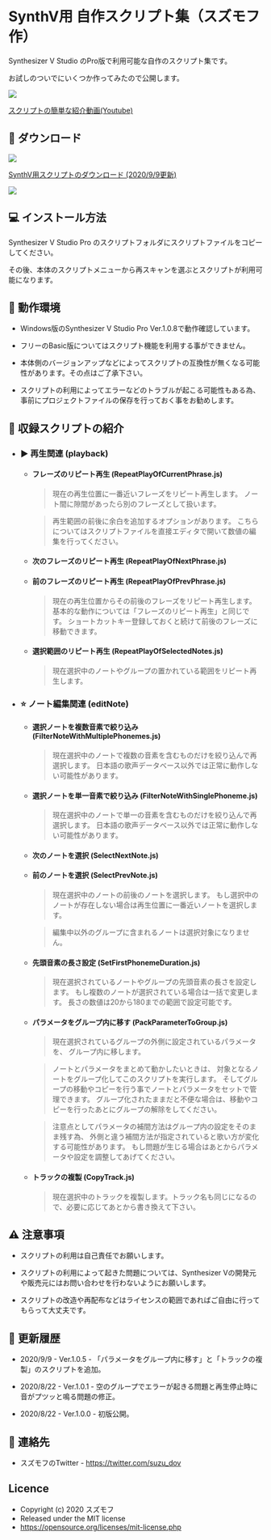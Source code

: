 SynthV用 自作スクリプト集（スズモフ作）
====

Synthesizer V Studio のPro版で利用可能な自作のスクリプト集です。

お試しのついでにいくつか作ってみたので公開します。

[![](https://user-images.githubusercontent.com/70054457/90955074-3d7c6f00-e4b5-11ea-84fd-49d3a2c23995.jpg)](http://www.youtube.com/watch?v=pogybmk_VyU "スクリプトの紹介動画")

[スクリプトの簡単な紹介動画(Youtube)](http://www.youtube.com/watch?v=pogybmk_VyU)

## 🔽 ダウンロード

<img src="https://img.shields.io/badge/version-1.0.5-green.svg">

[SynthV用スクリプトのダウンロード (2020/9/9更新)](https://github.com/suzumof/synthv-suzu-scripts/releases/download/v1.0.5/SynthVSuzuScripts1.0.5.zip)
 
[![](https://user-images.githubusercontent.com/70054457/92500556-4355ac80-f238-11ea-8fa8-80689a4ce543.png)](https://github.com/suzumof/synthv-suzu-scripts/releases/download/v1.0.5/SynthVSuzuScripts1.0.5.zip "SynthV用スクリプトのダウンロード")


## 💻 インストール方法

Synthesizer V Studio Pro のスクリプトフォルダにスクリプトファイルをコピーしてください。

その後、本体のスクリプトメニューから再スキャンを選ぶとスクリプトが利用可能になります。

## 🧰 動作環境

- Windows版のSynthesizer V Studio Pro Ver.1.0.8で動作確認しています。

- フリーのBasic版についてはスクリプト機能を利用する事ができません。

- 本体側のバージョンアップなどによってスクリプトの互換性が無くなる可能性があります。その点はご了承下さい。

- スクリプトの利用によってエラーなどのトラブルが起こる可能性もある為、事前にプロジェクトファイルの保存を行っておく事をお勧めします。

## 🎁 収録スクリプトの紹介

- ### ▶ 再生関連 (playback)

    - #### フレーズのリピート再生 (RepeatPlayOfCurrentPhrase.js)
      
      >現在の再生位置に一番近いフレーズをリピート再生します。
      ノート間に隙間があったら別のフレーズとして扱います。
      
      >再生範囲の前後に余白を追加するオプションがあります。
      こちらについてはスクリプトファイルを直接エディタで開いて数値の編集を行ってください。

    - #### 次のフレーズのリピート再生 (RepeatPlayOfNextPhrase.js)
    - #### 前のフレーズのリピート再生 (RepeatPlayOfPrevPhrase.js)
    
      >現在の再生位置からその前後のフレーズをリピート再生します。
       基本的な動作については「フレーズのリピート再生」と同じです。
       ショートカットキー登録しておくと続けて前後のフレーズに移動できます。
      
    - #### 選択範囲のリピート再生 (RepeatPlayOfSelectedNotes.js)
    
      >現在選択中のノートやグループの置かれている範囲をリピート再生します。

- ### ⭐ ノート編集関連 (editNote)

    - #### 選択ノートを複数音素で絞り込み (FilterNoteWithMultiplePhonemes.js)
    
      >現在選択中のノートで複数の音素を含むものだけを絞り込んで再選択します。
      日本語の歌声データベース以外では正常に動作しない可能性があります。
    
    - #### 選択ノートを単一音素で絞り込み (FilterNoteWithSinglePhoneme.js)
    
      >現在選択中のノートで単一の音素を含むものだけを絞り込んで再選択します。
      日本語の歌声データベース以外では正常に動作しない可能性があります。
    
    - #### 次のノートを選択 (SelectNextNote.js)
    - #### 前のノートを選択 (SelectPrevNote.js)
      
      >現在選択中のノートの前後のノートを選択します。
      もし選択中のノートが存在しない場合は再生位置に一番近いノートを選択します。

      >編集中以外のグループに含まれるノートは選択対象になりません。
    
    - #### 先頭音素の長さ設定 (SetFirstPhonemeDuration.js)
      
      >現在選択されているノートやグループの先頭音素の長さを設定します。
      もし複数のノートが選択されている場合は一括で変更します。
      長さの数値は20から180までの範囲で設定可能です。

    - #### パラメータをグループ内に移す (PackParameterToGroup.js)
      
      >現在選択されているグループの外側に設定されているパラメータを、
       グループ内に移します。
       
      >ノートとパラメータをまとめて動かしたいときは、
       対象となるノートをグループ化してこのスクリプトを実行します。
       そしてグループの移動やコピーを行う事でノートとパラメータをセットで管理できます。
       グループ化されたままだと不便な場合は、移動やコピーを行ったあとにグループの解除をしてください。

      >注意点としてパラメータの補間方法はグループ内の設定をそのまま残す為、
       外側と違う補間方法が指定されていると歌い方が変化する可能性があります。
       もし問題が生じる場合はあとからパラメータや設定を調整してあげてください。

    - #### トラックの複製 (CopyTrack.js)
      
      >現在選択中のトラックを複製します。トラック名も同じになるので、必要に応じてあとから書き換えて下さい。

## ⚠ 注意事項

- スクリプトの利用は自己責任でお願いします。

- スクリプトの利用によって起きた問題については、Synthesizer Vの開発元や販売元にはお問い合わせを行わないようにお願いします。

- スクリプトの改造や再配布などはライセンスの範囲であればご自由に行ってもらって大丈夫です。

## 📕 更新履歴

- 2020/9/9 - Ver.1.0.5 - 「パラメータをグループ内に移す」と「トラックの複製」のスクリプトを追加。

- 2020/8/22 - Ver.1.0.1 - 空のグループでエラーが起きる問題と再生停止時に音がプツッと鳴る問題の修正。

- 2020/8/22 - Ver.1.0.0 - 初版公開。

## 📩 連絡先

- スズモフのTwitter - https://twitter.com/suzu_dov

## Licence

- Copyright (c) 2020 スズモフ
- Released under the MIT license
- https://opensource.org/licenses/mit-license.php
